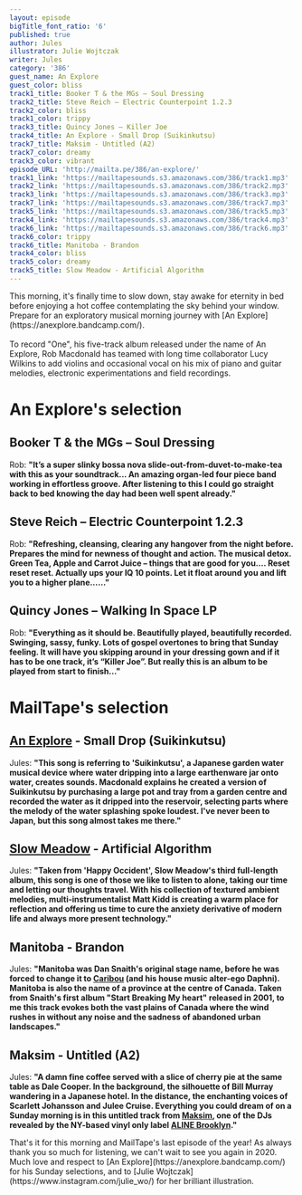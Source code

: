 ```yaml
---
layout: episode
bigTitle_font_ratio: '6'
published: true
author: Jules
illustrator: Julie Wojtczak
writer: Jules
category: '386'
guest_name: An Explore
guest_color: bliss
track1_title: Booker T & the MGs – Soul Dressing
track2_title: Steve Reich – Electric Counterpoint 1.2.3
track2_color: bliss
track1_color: trippy
track3_title: Quincy Jones – Killer Joe
track4_title: An Explore - Small Drop (Suikinkutsu)
track7_title: Maksim - Untitled (A2)
track7_color: dreamy
track3_color: vibrant
episode_URL: 'http://mailta.pe/386/an-explore/'
track1_link: 'https://mailtapesounds.s3.amazonaws.com/386/track1.mp3'
track2_link: 'https://mailtapesounds.s3.amazonaws.com/386/track2.mp3'
track3_link: 'https://mailtapesounds.s3.amazonaws.com/386/track3.mp3'
track7_link: 'https://mailtapesounds.s3.amazonaws.com/386/track7.mp3'
track5_link: 'https://mailtapesounds.s3.amazonaws.com/386/track5.mp3'
track4_link: 'https://mailtapesounds.s3.amazonaws.com/386/track4.mp3'
track6_link: 'https://mailtapesounds.s3.amazonaws.com/386/track6.mp3'
track6_color: trippy
track6_title: Manitoba - Brandon
track4_color: bliss
track5_color: dreamy
track5_title: Slow Meadow - Artificial Algorithm
---
```

<p id="introduction"> This morning, it's finally time to slow down, stay awake for eternity in bed before enjoying a hot coffee contemplating the sky behind your window. Prepare for an exploratory musical morning journey with [An Explore](https://anexplore.bandcamp.com/).
<br><br>
To record "One", his five-track album released under the name of An Explore, Rob Macdonald has teamed with long time collaborator Lucy Wilkins to add violins and occasional vocal on his mix of piano and guitar melodies, electronic experimentations and field recordings.
</p>


# An Explore's selection


## Booker T & the MGs – Soul Dressing
Rob: **"**It’s a super slinky bossa nova slide-out-from-duvet-to-make-tea with this as your soundtrack... An amazing organ-led four piece band working in effortless groove. After listening to this I could go straight back to bed knowing the day had been well spent already.**"**

## Steve Reich – Electric Counterpoint 1.2.3
Rob: **"**Refreshing, cleansing, clearing any hangover from the night before. Prepares the mind for newness of thought and action. The musical detox. Green Tea, Apple and Carrot Juice – things that are good for you…. Reset reset reset. Actually ups your IQ 10 points. Let it float around you and lift you to a higher plane……**"**

## Quincy Jones – Walking In Space LP
Rob: **"**Everything as it should be. Beautifully played, beautifully recorded. Swinging, sassy, funky. Lots of gospel overtones to bring that Sunday feeling. It will have you skipping around in your dressing gown and if it has to be one track, it’s “Killer Joe”. But really this is an album to be played from start to finish…**"**


# MailTape's selection

## [An Explore](https://anexplore.bandcamp.com/) - Small Drop (Suikinkutsu)
Jules: **"**This song is referring to 'Suikinkutsu', a Japanese garden water musical device where water dripping into a large earthenware jar onto water, creates sounds. Macdonald explains he created a version of Suikinkutsu by purchasing a large pot and tray from a garden centre and recorded the water as it dripped into the reservoir, selecting parts where the melody of the water splashing spoke loudest. I've never been to Japan, but this song almost takes me there.**"**

## [Slow Meadow](https://slowmeadow.bandcamp.com/) - Artificial Algorithm
Jules: **"**Taken from 'Happy Occident', Slow Meadow's third full-length album, this song is one of those we like to listen to alone, taking our time and letting our thoughts travel. With his collection of textured ambient melodies, multi-instrumentalist Matt Kidd is creating a warm place for reflection and offering us time to cure the anxiety derivative of modern life and always more present technology.**"**

## Manitoba - Brandon
Jules: **"**Manitoba was Dan Snaith's original stage name, before he was forced to change it to [Caribou](https://caribouband.bandcamp.com/) (and his house music alter-ego Daphni). Manitoba is also the name of a province at the centre of Canada. Taken from Snaith's first album "Start Breaking My heart" released in 2001, to me this track evokes both the vast plains of Canada where the wind rushes in without any noise and the sadness of abandoned urban landscapes.**"**

## Maksim - Untitled (A2)
Jules: **"**A damn fine coffee served with a slice of cherry pie at the same table as Dale Cooper. In the background, the silhouette of Bill Murray wandering in a Japanese hotel. In the distance, the enchanting voices of Scarlett Johansson and Julee Cruise. Everything you could dream of on a Sunday morning is in this untitled track from [Maksim](https://www.facebook.com/maksimresolute/), one of the DJs revealed by the NY-based vinyl only label [ALINE Brooklyn](https://www.facebook.com/alinebrooklynn/).**"**


<p id="outroduction">That's it for this morning and MailTape's last episode of the year! As always thank you so much for listening, we can't wait to see you again in 2020. Much love and respect to [An Explore](https://anexplore.bandcamp.com/) for his Sunday selections, and to [Julie Wojtczak](https://www.instagram.com/julie_wo/) for her brilliant illustration.</p>

